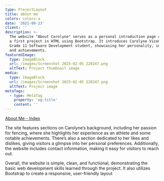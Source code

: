 ```yaml
---
type: ProjectLayout
title: about me
colors: colors-a
date: '2021-09-23'
client: ''
description: >-
  The website "About Carolyne" serves as a personal introduction page created as
  a first project in HTML using Bootstrap. It introduces Carolyne Vicencio, a
  Grade 11 Software Development student, showcasing her personality, interests,
  and achievements. 
featuredImage:
  type: ImageBlock
  url: /images/Screenshot 2025-02-05 220247.png
  altText: Project thumbnail image
media:
  type: ImageBlock
  url: /images/Screenshot 2025-02-05 220247.png
  altText: Project image
metaTags:
  - type: MetaTag
    property: 'og:title'
    content: ''
---
```

[About Me - Index](https://aboutcarolyne.netlify.app/)


The site features sections on Carolyne’s background, including her passion for fencing, where she highlights her experience as an athlete and some notable achievements. There’s also a section dedicated to her likes and dislikes, giving visitors a glimpse into her personal preferences. Additionally, the website includes contact information, making it easy for visitors to reach out.

Overall, the website is simple, clean, and functional, demonstrating the basic web development skills learned through the project. It also utilizes Bootstrap to create a responsive, user-friendly layout

